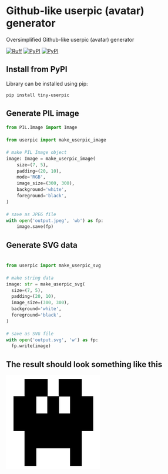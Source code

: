 # Github-like userpic (avatar) generator

Oversimplified Github-like userpic (avatar) generator

[![Ruff](https://img.shields.io/endpoint?url=https://raw.githubusercontent.com/astral-sh/ruff/main/assets/badge/v2.json)](https://github.com/astral-sh/ruff)
[![PyPI](https://img.shields.io/pypi/v/tiny-userpic.svg)](https://pypi.python.org/pypi/tiny-userpic)
[![PyPI](https://img.shields.io/pypi/dm/tiny-userpic.svg)](https://pypi.python.org/pypi/tiny-userpic)

## Install from PyPI

Library can be installed using pip:

```bash
pip install tiny-userpic
```

## Generate PIL image

```python
from PIL.Image import Image

from userpic import make_userpic_image

# make PIL Image object
image: Image = make_userpic_image(
    size=(7, 5),
    padding=(20, 10),
    mode='RGB',
    image_size=(300, 300),
    background='white',
    foreground='black',
)

# save as JPEG file
with open('output.jpeg', 'wb') as fp:
    image.save(fp)
```

## Generate SVG data

```python

from userpic import make_userpic_svg

# make string data
image: str = make_userpic_svg(
  size=(7, 5),
  padding=(20, 10),
  image_size=(300, 300),
  background='white',
  foreground='black',
)

# save as SVG file
with open('output.svg', 'w') as fp:
  fp.write(image)
```

## The result should look something like this

![Awesome genearted userpic!](example.png)
